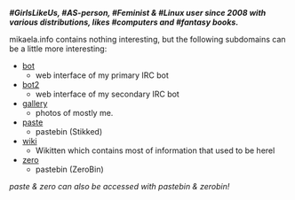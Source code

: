<!DOCTYPE html>
<html>
<head>
<meta charset="UTF-8" />
<!-- <meta http-equiv="refresh" content="60" /> -->
<!-- <meta name="description" content="" /> -->
<meta name="author" content="Mikaela Suomalainen" />
<link rel="canonical" href="http://mikaela.info/index.html">
<title>Index</title>
<link rel="stylesheet" type="text/css" href="css.css" />
</head>
<body>

***#GirlsLikeUs, #AS-person, #Feminist & #Linux user since 2008 with
various distributions, likes #computers and #fantasy books.***

mikaela.info contains nothing interesting, but the following subdomains can
be a little more interesting:

* [bot](https://bot.mikaela.info)
    * web interface of my primary IRC bot
* [bot2](https://bot.mikaela.info)
    * web interface of my secondary IRC bot
* [gallery](https://gallery.mikaela.info)
    * photos of mostly me.
* [paste](https://paste.mikaela.info)
    * pastebin (Stikked)
* [wiki](https://wiki.mikaela.info)
    * Wikitten which contains most of information that used to be herel
* [zero](https://zero.mikaela.info)
    * pastebin (ZeroBin)

*paste & zero can also be accessed with pastebin & zerobin!*
</body>
</html>
<!-- vim : set ft=markdown-->
